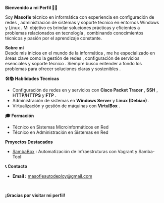 **Bienvenido a mi Perfil 👋🏻** <br>

Soy **Masofie** técnico en informática con experiencia en configuración de redes , administración 
de sistemas y soporte técnico en entornos Windows y Linux . Mi objetivo es brindar soluciones prácticas 
y eficientes a problemas relacionados en tecnología , combinando conocimientos técnicos y pasión por el aprendizaje
constante.

**Sobre mí** <br>
Desde mis inicios en el mundo de la informática , me he especializado en áreas clave como la gestión de redes , 
configuración de servicios esenciales y soporte técnico . Siempre busco entender a fondo los problemas para ofrecer 
soluciones claras y sostenibles .

**🛠️📚 Hablidades Técnicas** <br>

- Configuración de redes en y servicios con **Cisco Packet Tracer** , **SSH** , **HTTP/HTTPS** y **FTP** .
- Administración de sistemas en **Windows Server** y **Linux (Debian)** .
- Virtualización y gestión de máquinas con **VirtulBox** .

**🎓 Formación** <br>

- Técnico en Sistemas Microinformáticos en Red
- Técnico en Administración en Sistemas en Red

**Proyectos Destacados** <br>
- [SambaBox](https://github.com/masofie/sambabox?tab=readme-ov-file) : Automatización de Infraestruturas con Vagrant y Samba-Tool

**📞 Contacto** <br>

- **Email :** masofieautodeploy@gmail.com

<br>

**¡Gracias por visitar mi perfil!**
